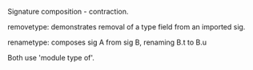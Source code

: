 Signature composition - contraction.

removetype: demonstrates removal of a type field from an imported sig.

renametype: composes sig A from sig B, renaming B.t to B.u

Both use 'module type of'.
